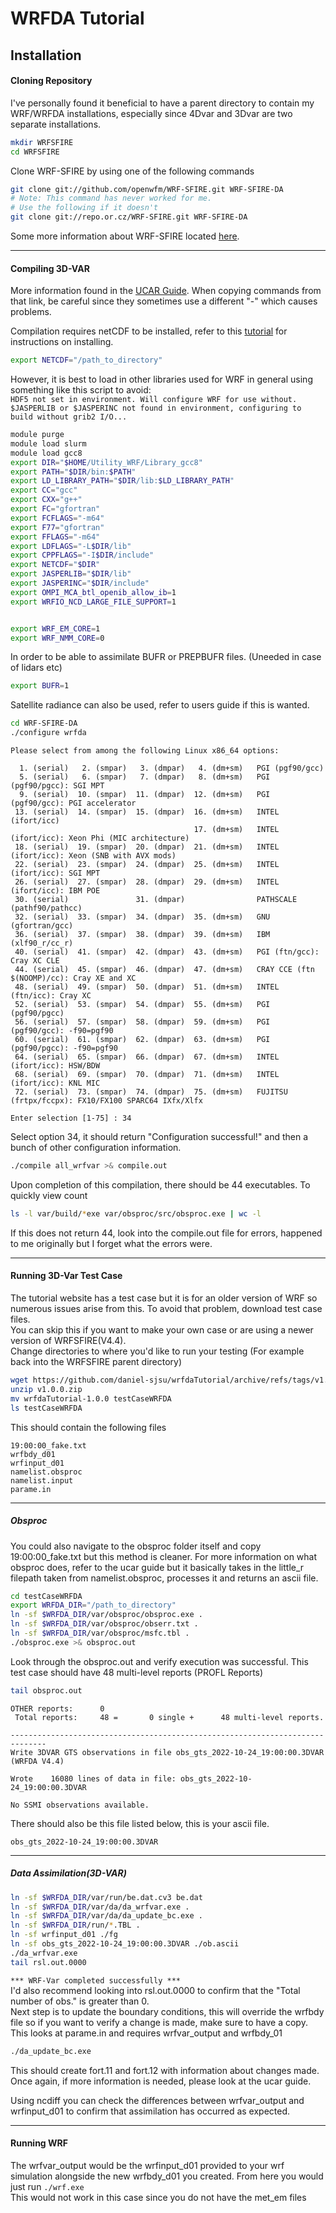 
# WRFDA Tutorial

## Installation

#### Cloning Repository
I've personally found it beneficial to have a parent directory to contain my WRF/WRFDA installations, especially since 4Dvar and 3Dvar are two separate installations.
```bash
mkdir WRFSFIRE
cd WRFSFIRE
```

Clone WRF-SFIRE by using one of the following commands

```bash
git clone git://github.com/openwfm/WRF-SFIRE.git WRF-SFIRE-DA
# Note: This command has never worked for me.
# Use the following if it doesn't
git clone git://repo.or.cz/WRF-SFIRE.git WRF-SFIRE-DA
```
Some more information about WRF-SFIRE located [here](https://wiki.openwfm.org/wiki/How_to_get_WRF-SFIRE).


---

#### Compiling 3D-VAR 
More information found in the [UCAR Guide](https://www2.mmm.ucar.edu/wrf/users/wrfda/Docs/user_guide_V3.7.1/users_guide_chap6.htm). When copying commands from that link, be careful since they sometimes use a different "-" which causes problems.

Compilation requires netCDF to be installed, refer to this [tutorial](https://www2.mmm.ucar.edu/wrf/OnLineTutorial/compilation_tutorial.php#STEP2) for instructions on installing.

```bash
export NETCDF="/path_to_directory"
```
However, it is best to load in other libraries used for WRF in general using something like this script to avoid:<br> 
`HDF5 not set in environment. Will configure WRF for use without.`<br>
`$JASPERLIB or $JASPERINC not found in environment, configuring to build without grib2 I/O...`

```bash
module purge
module load slurm
module load gcc8
export DIR="$HOME/Utility_WRF/Library_gcc8"
export PATH="$DIR/bin:$PATH"
export LD_LIBRARY_PATH="$DIR/lib:$LD_LIBRARY_PATH"
export CC="gcc"
export CXX="g++"
export FC="gfortran"
export FCFLAGS="-m64"
export F77="gfortran"
export FFLAGS="-m64"
export LDFLAGS="-L$DIR/lib"
export CPPFLAGS="-I$DIR/include"
export NETCDF="$DIR"
export JASPERLIB="$DIR/lib"
export JASPERINC="$DIR/include"
export OMPI_MCA_btl_openib_allow_ib=1
export WRFIO_NCD_LARGE_FILE_SUPPORT=1


export WRF_EM_CORE=1
export WRF_NMM_CORE=0
```

In order to be able to assimilate BUFR or PREPBUFR files. (Uneeded in case of lidars etc)
```bash
export BUFR=1
```
Satellite radiance can also be used, refer to users guide if this is wanted.

```bash
cd WRF-SFIRE-DA
./configure wrfda
```
```
Please select from among the following Linux x86_64 options:

  1. (serial)   2. (smpar)   3. (dmpar)   4. (dm+sm)   PGI (pgf90/gcc)
  5. (serial)   6. (smpar)   7. (dmpar)   8. (dm+sm)   PGI (pgf90/pgcc): SGI MPT
  9. (serial)  10. (smpar)  11. (dmpar)  12. (dm+sm)   PGI (pgf90/gcc): PGI accelerator
 13. (serial)  14. (smpar)  15. (dmpar)  16. (dm+sm)   INTEL (ifort/icc)
                                         17. (dm+sm)   INTEL (ifort/icc): Xeon Phi (MIC architecture)
 18. (serial)  19. (smpar)  20. (dmpar)  21. (dm+sm)   INTEL (ifort/icc): Xeon (SNB with AVX mods)
 22. (serial)  23. (smpar)  24. (dmpar)  25. (dm+sm)   INTEL (ifort/icc): SGI MPT
 26. (serial)  27. (smpar)  28. (dmpar)  29. (dm+sm)   INTEL (ifort/icc): IBM POE
 30. (serial)               31. (dmpar)                PATHSCALE (pathf90/pathcc)
 32. (serial)  33. (smpar)  34. (dmpar)  35. (dm+sm)   GNU (gfortran/gcc)
 36. (serial)  37. (smpar)  38. (dmpar)  39. (dm+sm)   IBM (xlf90_r/cc_r)
 40. (serial)  41. (smpar)  42. (dmpar)  43. (dm+sm)   PGI (ftn/gcc): Cray XC CLE
 44. (serial)  45. (smpar)  46. (dmpar)  47. (dm+sm)   CRAY CCE (ftn $(NOOMP)/cc): Cray XE and XC
 48. (serial)  49. (smpar)  50. (dmpar)  51. (dm+sm)   INTEL (ftn/icc): Cray XC
 52. (serial)  53. (smpar)  54. (dmpar)  55. (dm+sm)   PGI (pgf90/pgcc)
 56. (serial)  57. (smpar)  58. (dmpar)  59. (dm+sm)   PGI (pgf90/gcc): -f90=pgf90
 60. (serial)  61. (smpar)  62. (dmpar)  63. (dm+sm)   PGI (pgf90/pgcc): -f90=pgf90
 64. (serial)  65. (smpar)  66. (dmpar)  67. (dm+sm)   INTEL (ifort/icc): HSW/BDW
 68. (serial)  69. (smpar)  70. (dmpar)  71. (dm+sm)   INTEL (ifort/icc): KNL MIC
 72. (serial)  73. (smpar)  74. (dmpar)  75. (dm+sm)   FUJITSU (frtpx/fccpx): FX10/FX100 SPARC64 IXfx/Xlfx

Enter selection [1-75] : 34
```
Select option 34, it should return "Configuration successful!" and then a bunch of other configuration information.

```bash
./compile all_wrfvar >& compile.out
```
Upon completion of this compilation, there should be 44 executables. To quickly view count
```bash
ls -l var/build/*exe var/obsproc/src/obsproc.exe | wc -l
```
If this does not return 44, look into the compile.out file for errors, happened to me originally but I forget what the errors were.

---
#### Running 3D-Var Test Case 
The tutorial website has a test case but it is for an older version of WRF so numerous issues arise from this. To avoid that problem, download test case files.<br>
You can skip this if you want to make your own case or are using a newer version of WRFSFIRE(V4.4). <br>
Change directories to where you'd like to run your testing (For example back into the WRFSFIRE parent directory)
```bash
wget https://github.com/daniel-sjsu/wrfdaTutorial/archive/refs/tags/v1.0.0.zip
unzip v1.0.0.zip
mv wrfdaTutorial-1.0.0 testCaseWRFDA
ls testCaseWRFDA
```
This should contain the following files
```
19:00:00_fake.txt  
wrfbdy_d01  
wrfinput_d01
namelist.obsproc
namelist.input
parame.in
```

---

##### Obsproc
You could also navigate to the obsproc folder itself and copy 19:00:00_fake.txt but this method is cleaner. For more information on what obsproc does, refer to the ucar guide but it basically takes in the little_r filepath taken from namelist.obsproc, processes it and returns an ascii file.
```bash
cd testCaseWRFDA
export WRFDA_DIR="/path_to_directory"
ln -sf $WRFDA_DIR/var/obsproc/obsproc.exe .
ln -sf $WRFDA_DIR/var/obsproc/obserr.txt .
ln -sf $WRFDA_DIR/var/obsproc/msfc.tbl .
./obsproc.exe >& obsproc.out
```
Look through the obsproc.out and verify execution was successful. This test case should have 48 multi-level reports (PROFL Reports)
```bash
tail obsproc.out
```
```
OTHER reports:      0
 Total reports:     48 =       0 single +      48 multi-level reports.

------------------------------------------------------------------------------
Write 3DVAR GTS observations in file obs_gts_2022-10-24_19:00:00.3DVAR (WRFDA V4.4)

Wrote    16080 lines of data in file: obs_gts_2022-10-24_19:00:00.3DVAR
 
No SSMI observations available.
```
There should also be this file listed below, this is your ascii file.
```
obs_gts_2022-10-24_19:00:00.3DVAR
```
---
##### Data Assimilation(3D-VAR)
```bash
ln -sf $WRFDA_DIR/var/run/be.dat.cv3 be.dat
ln -sf $WRFDA_DIR/var/da/da_wrfvar.exe .
ln -sf $WRFDA_DIR/var/da/da_update_bc.exe .
ln -sf $WRFDA_DIR/run/*.TBL .
ln -sf wrfinput_d01 ./fg
ln -sf obs_gts_2022-10-24_19:00:00.3DVAR ./ob.ascii
./da_wrfvar.exe
tail rsl.out.0000
```
```*** WRF-Var completed successfully ***```<br>
I'd also recommend looking into rsl.out.0000 to confirm that the "Total number of obs." is greater than 0.<br>
Next step is to update the boundary conditions, this will override the wrfbdy file so if you want to verify a change is made, make sure to have a copy. This looks at parame.in and requires wrfvar_output and wrfbdy_01
```bash
./da_update_bc.exe
```
This should create fort.11 and fort.12 with information about changes made. Once again, if more information is needed, please look at the ucar guide.

Using ncdiff you can check the differences between wrfvar_output and wrfinput_d01 to confirm that assimilation has occurred as expected.

---
#### Running WRF
The wrfvar_output would be the wrfinput_d01 provided to your wrf simulation alongside the new wrfbdy_d01 you created. From here you would just run ```./wrf.exe```
<br>This would not work in this case since you do not have the met_em files
